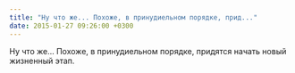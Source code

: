 ```yaml
---
title: "Ну что же... Похоже, в принудиельном порядке, прид..."
date: 2015-01-27 09:26:00 +0300
---
```


Ну что же... Похоже, в принудиельном порядке, придятся начать новый жизненный этап.

